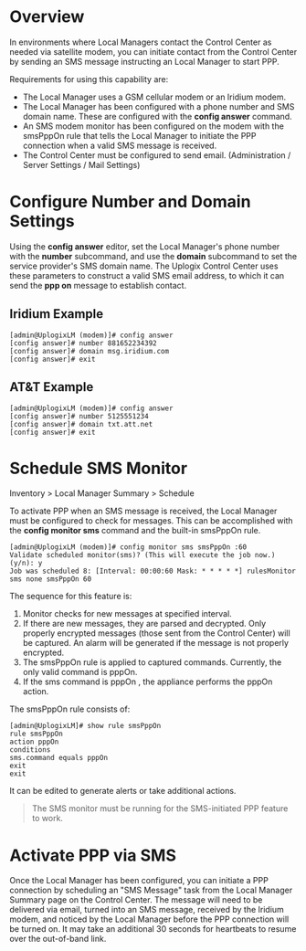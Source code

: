 # Overview

In environments where Local Managers contact the Control Center as needed via satellite modem, you can initiate contact from the Control Center by sending an SMS message instructing an Local Manager to start PPP.

Requirements for using this capability are:

* The Local Manager uses a GSM cellular modem or an Iridium modem.
* The Local Manager has been configured with a phone number and SMS domain name. These are configured with the **config answer** command.
* An SMS modem monitor has been configured on the modem with the smsPppOn rule that tells the Local Manager to initiate the PPP connection when a valid SMS message is received.
* The Control Center must be configured to send email. (Administration / Server Settings / Mail Settings)

# Configure Number and Domain Settings

Using the **config answer** editor, set the Local Manager's phone number with the **number** subcommand, and use the **domain** subcommand to set the service provider's SMS domain name. The Uplogix Control Center uses these parameters to construct a valid SMS email address, to which it can send the **ppp on** message to establish contact.

## Iridium Example

```
[admin@UplogixLM (modem)]# config answer
[config answer]# number 881652234392
[config answer]# domain msg.iridium.com
[config answer]# exit
```

## AT&T Example

```
[admin@UplogixLM (modem)]# config answer
[config answer]# number 5125551234
[config answer]# domain txt.att.net
[config answer]# exit
```

# Schedule SMS Monitor
<div class='ucc' />Inventory > Local Manager Summary > Schedule</div>

To activate PPP when an SMS message is received, the Local Manager must be configured to check for messages. This can be accomplished with the **config monitor sms** command and the built-in smsPppOn rule.

```
[admin@UplogixLM (modem)]# config monitor sms smsPppOn :60
Validate scheduled monitor(sms)? (This will execute the job now.) (y/n): y
Job was scheduled 8: [Interval: 00:00:60 Mask: * * * * *] rulesMonitor sms none smsPppOn 60
```

The sequence for this feature is:

1. Monitor checks for new messages at specified interval.
2. If there are new messages, they are parsed and decrypted. Only properly encrypted messages (those sent from the Control Center) will be captured. An alarm will be generated if the message is not properly encrypted.
3. The smsPppOn rule is applied to captured commands. Currently, the only valid command is pppOn.
4. If the sms command is pppOn , the appliance performs the pppOn action.

The smsPppOn rule consists of:

```
[admin@UplogixLM]# show rule smsPppOn
rule smsPppOn
action pppOn
conditions
sms.command equals pppOn
exit
exit
```

It can be edited to generate alerts or take additional actions.

> The SMS monitor must be running for the SMS-initiated PPP feature to work.

# Activate PPP via SMS
Once the Local Manager has been configured, you can initiate a PPP connection by scheduling an "SMS Message" task from the Local Manager Summary page on the Control Center. The message will need to be delivered via email, turned into an SMS message, received by the Iridium modem, and noticed by the Local Manager before the PPP connection will be turned on. It may take an additional 30 seconds for heartbeats to resume over the out-of-band link.